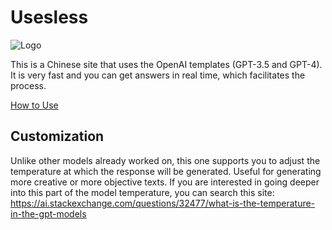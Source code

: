 # Usesless

![Logo](https://encrypted-tbn0.gstatic.com/images?q=tbn:ANd9GcQs3E8chgkVmnN27XTcaAXgP84AFHi0x3X49Q&usqp=CAU)

This is a Chinese site that uses the OpenAI templates (GPT-3.5 and GPT-4). It is very fast and you can get answers in real time, which facilitates the process.

[How to Use](https://github.com/uesleibros/OpenGPT/tree/main/models/usesless/DOC.md)

## Customization

Unlike other models already worked on, this one supports you to adjust the temperature at which the response will be generated. Useful for generating more creative or more objective texts.
If you are interested in going deeper into this part of the model temperature, you can search this site: https://ai.stackexchange.com/questions/32477/what-is-the-temperature-in-the-gpt-models
